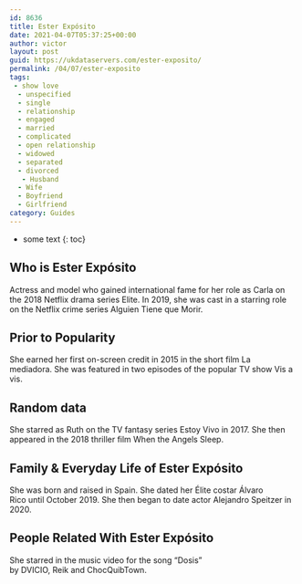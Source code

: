 ```yaml
---
id: 8636
title: Ester Expósito
date: 2021-04-07T05:37:25+00:00
author: victor
layout: post
guid: https://ukdataservers.com/ester-exposito/
permalink: /04/07/ester-exposito
tags:
 - show love
  - unspecified
  - single
  - relationship
  - engaged
  - married
  - complicated
  - open relationship
  - widowed
  - separated
  - divorced
   - Husband
  - Wife
  - Boyfriend
  - Girlfriend
category: Guides
---
```


* some text
{: toc}


## Who is Ester Expósito



Actress and model who gained international fame for her role as Carla on the 2018 Netflix drama series Elite. In 2019, she was cast in a starring role on the Netflix crime series Alguien Tiene que Morir. 

                
                
                
## Prior to Popularity



She earned her first on-screen credit in 2015 in the short film La mediadora. She was featured in two episodes of the popular TV show Vis a vis. 

                
                
                
## Random data



She starred as Ruth on the TV fantasy series Estoy Vivo in 2017. She then appeared in the 2018 thriller film When the Angels Sleep. 

                
                
                
## Family & Everyday Life of Ester Expósito



She was born and raised in Spain. She dated her Élite costar Álvaro Rico until October 2019. She then began to date actor Alejandro Speitzer in 2020.  

                
                
                
## People Related With Ester Expósito



She starred in the music video for the song &#8220;Dosis&#8221; by DVICIO, Reik and ChocQuibTown. 

                
              
            
          
          
          